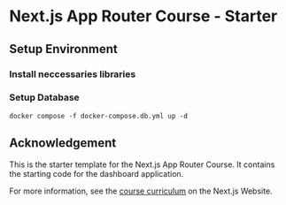 # Next.js App Router Course - Starter




## Setup Environment

### Install neccessaries libraries


### Setup Database

```
docker compose -f docker-compose.db.yml up -d
```


## Acknowledgement

This is the starter template for the Next.js App Router Course. It contains the starting code for the dashboard application.

For more information, see the [course curriculum](https://nextjs.org/learn) on the Next.js Website.
